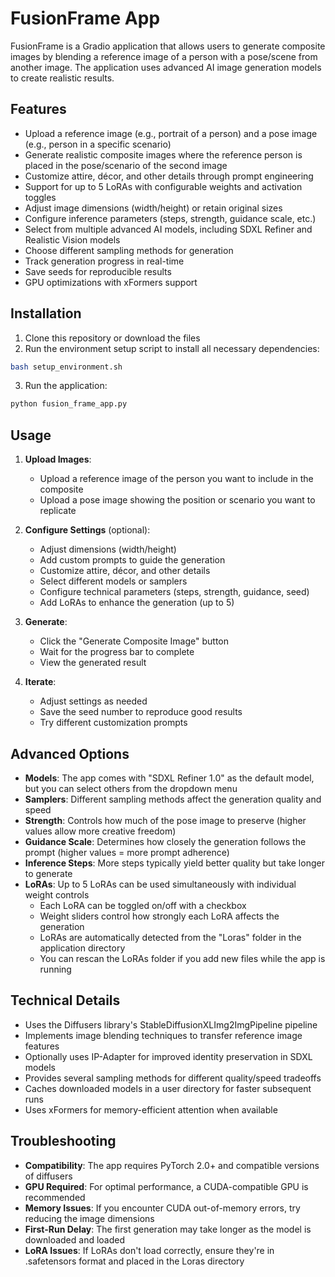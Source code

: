 # FusionFrame App

FusionFrame is a Gradio application that allows users to generate composite images by blending a reference image of a person with a pose/scene from another image. The application uses advanced AI image generation models to create realistic results.

## Features

- Upload a reference image (e.g., portrait of a person) and a pose image (e.g., person in a specific scenario)
- Generate realistic composite images where the reference person is placed in the pose/scenario of the second image
- Customize attire, décor, and other details through prompt engineering
- Support for up to 5 LoRAs with configurable weights and activation toggles
- Adjust image dimensions (width/height) or retain original sizes
- Configure inference parameters (steps, strength, guidance scale, etc.)
- Select from multiple advanced AI models, including SDXL Refiner and Realistic Vision models
- Choose different sampling methods for generation
- Track generation progress in real-time
- Save seeds for reproducible results
- GPU optimizations with xFormers support

## Installation

1. Clone this repository or download the files
2. Run the environment setup script to install all necessary dependencies:

```bash
bash setup_environment.sh
```

3. Run the application:

```bash
python fusion_frame_app.py
```

## Usage

1. **Upload Images**:
   - Upload a reference image of the person you want to include in the composite
   - Upload a pose image showing the position or scenario you want to replicate

2. **Configure Settings** (optional):
   - Adjust dimensions (width/height)
   - Add custom prompts to guide the generation
   - Customize attire, décor, and other details
   - Select different models or samplers
   - Configure technical parameters (steps, strength, guidance, seed)
   - Add LoRAs to enhance the generation (up to 5)

3. **Generate**:
   - Click the "Generate Composite Image" button
   - Wait for the progress bar to complete
   - View the generated result

4. **Iterate**:
   - Adjust settings as needed
   - Save the seed number to reproduce good results
   - Try different customization prompts

## Advanced Options

- **Models**: The app comes with "SDXL Refiner 1.0" as the default model, but you can select others from the dropdown menu
- **Samplers**: Different sampling methods affect the generation quality and speed
- **Strength**: Controls how much of the pose image to preserve (higher values allow more creative freedom)
- **Guidance Scale**: Determines how closely the generation follows the prompt (higher values = more prompt adherence)
- **Inference Steps**: More steps typically yield better quality but take longer to generate
- **LoRAs**: Up to 5 LoRAs can be used simultaneously with individual weight controls
  - Each LoRA can be toggled on/off with a checkbox
  - Weight sliders control how strongly each LoRA affects the generation
  - LoRAs are automatically detected from the "Loras" folder in the application directory
  - You can rescan the LoRAs folder if you add new files while the app is running

## Technical Details

- Uses the Diffusers library's StableDiffusionXLImg2ImgPipeline pipeline
- Implements image blending techniques to transfer reference image features
- Optionally uses IP-Adapter for improved identity preservation in SDXL models
- Provides several sampling methods for different quality/speed tradeoffs
- Caches downloaded models in a user directory for faster subsequent runs
- Uses xFormers for memory-efficient attention when available

## Troubleshooting

- **Compatibility**: The app requires PyTorch 2.0+ and compatible versions of diffusers
- **GPU Required**: For optimal performance, a CUDA-compatible GPU is recommended
- **Memory Issues**: If you encounter CUDA out-of-memory errors, try reducing the image dimensions
- **First-Run Delay**: The first generation may take longer as the model is downloaded and loaded
- **LoRA Issues**: If LoRAs don't load correctly, ensure they're in .safetensors format and placed in the Loras directory
